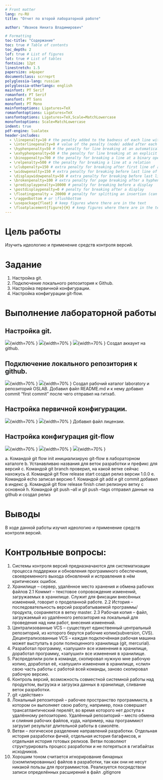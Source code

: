 ```yaml
---
# Front matter
lang: ru-RU
title: "Отчет по второй лабораторной работе"

author: "Иванов Никита Владимирович"

# Formatting
toc-title: "Содержание"
toc: true # Table of contents
toc_depth: 2
lof: true # List of figures
lot: true # List of tables
fontsize: 12pt
linestretch: 1.5
papersize: a4paper
documentclass: scrreprt
polyglossia-lang: russian
polyglossia-otherlangs: english
mainfont: PT Serif
romanfont: PT Serif
sansfont: PT Sans
monofont: PT Mono
mainfontoptions: Ligatures=TeX
romanfontoptions: Ligatures=TeX
sansfontoptions: Ligatures=TeX,Scale=MatchLowercase
monofontoptions: Scale=MatchLowercase
indent: true
pdf-engine: lualatex
header-includes:
  - \linepenalty=10 # the penalty added to the badness of each line within a paragraph (no associated penalty node) Increasing the value makes tex try to have fewer lines in the paragraph.
  - \interlinepenalty=0 # value of the penalty (node) added after each line of a paragraph.
  - \hyphenpenalty=50 # the penalty for line breaking at an automatically inserted hyphen
  - \exhyphenpenalty=50 # the penalty for line breaking at an explicit hyphen
  - \binoppenalty=700 # the penalty for breaking a line at a binary operator
  - \relpenalty=500 # the penalty for breaking a line at a relation
  - \clubpenalty=150 # extra penalty for breaking after first line of a paragraph
  - \widowpenalty=150 # extra penalty for breaking before last line of a paragraph
  - \displaywidowpenalty=50 # extra penalty for breaking before last line before a display math
  - \brokenpenalty=100 # extra penalty for page breaking after a hyphenated line
  - \predisplaypenalty=10000 # penalty for breaking before a display
  - \postdisplaypenalty=0 # penalty for breaking after a display
  - \floatingpenalty = 20000 # penalty for splitting an insertion (can only be split footnote in standard LaTeX)
  - \raggedbottom # or \flushbottom
  - \usepackage{float} # keep figures where there are in the text
  - \floatplacement{figure}{H} # keep figures where there are in the text
---
```


# Цель работы

Изучить идеологию и применение средств контроля версий.



# Задание

1. Настройка git.
2. Подключение локального репозитория к Github.
3. Настройка первичной конфигурации.
4. Настройка конфигурации git-flow.

# Выполнение лабораторной работы

## Настройка git.

![](image/1_1.png){width=70% }
![](image/1_2.png){width=70% }
![](image/1_3.png){width=70% }
Создал аккаунт на github.

## Подключение локального репозитория к github.

![](image/2_1.png){width=70% }
![](image/2_2.png){width=70% }
Создал рабочий каталог laboratory и репозиторий OSLAB. Добавил файл README.md
и к нему добавил commit “first commit” после чего отправил на гитхаб.

## Настройка первичной конфигурации.

![](image/3_1.png){width=70% }
![](image/3_2.png){width=70% }
Добавил файл лицензии.


## Настройка конфигурация git-flow

![](image/4_1.png){width=70% }
![](image/4_2.png){width=70% }
![](image/4_3.png){width=70% }

a. Командой git flow init инициализирую git-flow в лабораторном каталоге
b. Устанавливаю названия для веток разработки и префикс для версий
c. Командой git branch проверил, на какой ветке сейчас нахожусь
d. Командой git flow release start создал релиз версии 1.0.0
e. Командой echo записал версию
f. Командой git add и git commit добавил в индекс
g. Командой git flow release finish слил релизную ветку с основной
h. Командой git push –all и git push –tags отправил данные на github и создал релиз

# Выводы

В ходе данной работы изучил идеологию и применение средств контроля версий.

# Контрольные вопросы:

1. Системы контроля версий предназначаются для систематизации процесса поддержки и обновления программного обеспечения, своевременного выхода обновлений и исправления в нём критических ошибок.
2. Хранилище – сервер, удалённое место хранения и обмена рабочих файлов
 2.1 Коммит – текстовое сопровождение изменений, загружаемых в хранилище. Служит для фиксации внесённых изменений, говорит о проделанной работе.
 2.2 История – последовательность версий разрабатываемой программы/продукта, сохраняется в ветку master.
 2.3 Рабочая копия – файл, загружаемый из удалённого репозитория на локальный для проведения над ним работ, внесения изменений.
3. Централизованные VCS – существует единственный центральный репозиторий, из которого берутся рабочие копии(subversion, CVS). Децентрализованные VCS – каждая подключённая рабочая машина может выступать в роли полноценного хранилища (git, mercurial).
4. Разработал программу, «запушил» все изменения в хранилище, доработал программу, «запушил» все изменения в хранилище.
5. Распределили роли в команде, скопировал нужную мне рабочую копию, доработал её, «запушил» изменения в хранилище, «слил» свою часть работы с работой всей команды, заново скопировал рабочую версию.
6. Контроль версий, возможность совместной системной работы над продуктом, выгрузка и загрузка данных в хранилище, сливание веток разработки.
7. git <действие>
8. Локальный репозиторий – рабочее пространство программиста, в котором он выполняет свою работу, например, пока совершает трансатлантический перелёт, во время которого нет доступа к удалённому репозиторию. Удалённый репозиторий – место обмена и слияния рабочих файлов, куда, например, наш программист загрузит результат длительной работы в самолёте.
9. Ветви – логическое разделение направлений разработки. Отдельная история разработки фичей, отдельная история багафиксов, и отдельная история готовых релизов. Ветви позволяют структурировать процесс разработки и не потеряться в гигабайтах исходников.
10. Хорошим тоном считается игнорирование бинарных (скомпилированных) файлов в разработки, так как они не несут никакой пользы для программистов. Реализуется посредством записи определённых расширений в файл .gitignore
